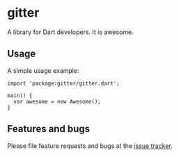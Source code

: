 # gitter

A library for Dart developers. It is awesome.

## Usage

A simple usage example:

    import 'package:gitter/gitter.dart';

    main() {
      var awesome = new Awesome();
    }

## Features and bugs

Please file feature requests and bugs at the [issue tracker][tracker].

[tracker]: http://example.com/issues/replaceme
